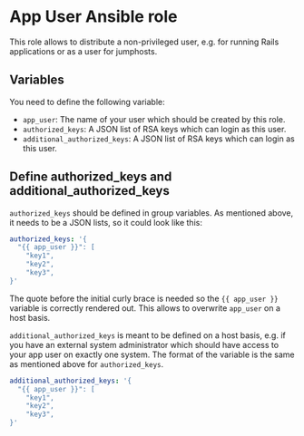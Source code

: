 # App User Ansible role

This role allows to distribute a non-privileged user, e.g. for running Rails applications or as a user for jumphosts.

## Variables

You need to define the following variable:

* `app_user`: The name of your user which should be created by this role.
* `authorized_keys`: A JSON list of RSA keys which can login as this user.
* `additional_authorized_keys`: A JSON list of RSA keys which can login as this user.

## Define authorized_keys and additional_authorized_keys

`authorized_keys` should be defined in group variables. As mentioned above, 
it needs to be a JSON lists, so it could look like this:

```yaml
authorized_keys: '{
  "{{ app_user }}": [
    "key1",
    "key2",
    "key3",
}'
```

The quote before the initial curly brace is needed so the `{{ app_user }}` 
variable is correctly rendered out. This allows to overwrite `app_user` on
a host basis.

`additional_authorized_keys` is meant to be defined on a host basis, e.g. 
if you have an external system administrator which should have access to 
your app user on exactly one system. The format of the variable is the same 
as mentioned above for `authorized_keys`.

```yaml
additional_authorized_keys: '{
  "{{ app_user }}": [
    "key1",
    "key2",
    "key3",
}'
```
